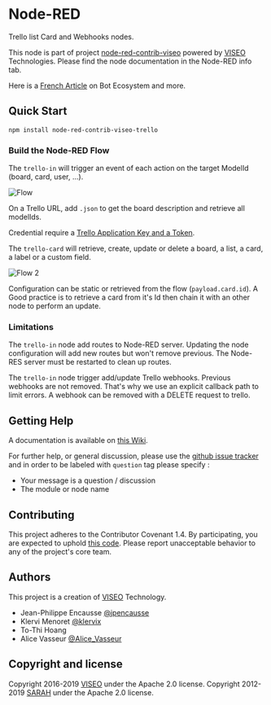 # Node-RED

Trello list Card and Webhooks nodes.

This node is part of project [node-red-contrib-viseo](https://github.com/NGRP/node-red-contrib-viseo) powered by [VISEO](http://www.viseo.com) Technologies. Please find the node documentation in the Node-RED info tab. 

Here is a [French Article](https://goo.gl/DMfJk1) on Bot Ecosystem and more.

## Quick Start

```
npm install node-red-contrib-viseo-trello
```

### Build the Node-RED Flow

The `trello-in` will trigger an event of each action on the target ModelId (board, card, user, ...).

![Flow](https://github.com/NGRP/node-red-contrib-viseo/raw/master/node-red-contrib-trello/doc/flow.jpg)

On a Trello URL, add `.json` to get the board description and retrieve all modelIds.

Credential require a [Trello Application Key and a Token](https://trello.com/app-key).

The `trello-card` will retrieve, create, update or delete a board, a list, a card, a label or a custom field. 

![Flow 2](https://github.com/NGRP/node-red-contrib-viseo/raw/master/node-red-contrib-trello/doc/flow2.jpg)

Configuration can be static or retrieved from the flow (`payload.card.id`). A Good practice is to retrieve a card from it's Id then chain it with an other node to perform an update.

### Limitations

The `trello-in` node add routes to Node-RED server. Updating the node configuration will add new routes but won't remove previous. The Node-RES server must be restarted to clean up routes.

The `trello-in` node trigger add/update Trello webhooks. Previous webhooks are not removed. That's why we use an explicit callback path to limit errors. A webhook can be removed with a DELETE request to trello.

## Getting Help

A documentation is available on [this Wiki](https://github.com/NGRP/node-red-viseo-bot/wiki).

For further help, or general discussion, please use the [github issue tracker](https://github.com/NGRP/node-red-contrib-viseo/issues) and in order to be labeled with `question` tag please specify :
- Your message is a question / discussion
- The module or node name

## Contributing

This project adheres to the Contributor Covenant 1.4. By participating, you are expected to uphold [this code](https://www.contributor-covenant.org/). Please report unacceptable behavior to any of the project's core team.

## Authors

This project is a creation of [VISEO](http://www.viseo.com) Technology.

- Jean-Philippe Encausse [@jpencausse](https://twitter.com/jpencausse)
- Klervi Menoret [@klervix](https://github.com/klervix)
- To-Thi Hoang
- Alice Vasseur [@Alice_Vasseur](https://twitter.com/Alice_Vasseur)

## Copyright and license

Copyright 2016-2019 [VISEO](http://www.viseo.com) under the Apache 2.0 license.
Copyright 2012-2019 [SARAH](http://sarah.encausse.net) under the Apache 2.0 license.